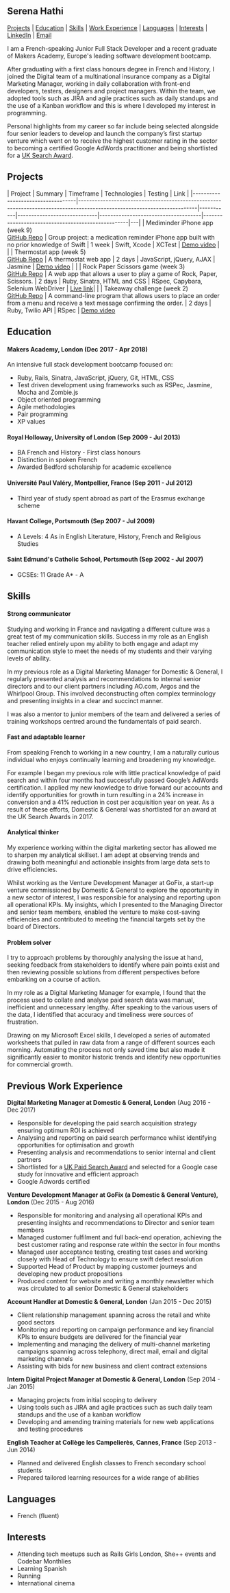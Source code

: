 ## Serena Hathi

[Projects](#projects) | [Education](#education) | [Skills](#skills) | [Work Experience](#work-experience) | [Languages](#languages) | [Interests](#interests) | [LinkedIn](https://www.linkedin.com/in/serenahathi "LinkedIn") | [Email](mailto:hathiserena@gmail.com "Email Me")

I am a French-speaking Junior Full Stack Developer and a recent graduate of Makers Academy, Europe's leading software development bootcamp.

After graduating with a first class honours degree in French and History, I joined the Digital team of a multinational insurance company as a Digital Marketing Manager, working in daily collaboration with front-end developers, testers, designers and project managers. Within the team, we adopted tools such as JIRA and agile practices such as daily standups and the use of a Kanban workflow and this is where I developed my interest in programming.

Personal highlights from my career so far include being selected alongside four senior leaders to develop and launch the company’s first startup venture which went on to receive the highest customer rating in the sector to becoming a certified Google AdWords practitioner and being shortlisted for a [UK Search Award](http://www.searchawards.co.uk/shortlist). 

<a id ="projects"></a>
## Projects

| Project                           | Summary                                                                                                                 | Timeframe | Technologies                | Testing                             | Link                                              |
|-----------------------------------|-------------------------------------------------------------------------------------------------------------------------|-----------|-----------------------------|-------------------------------------|---------------------------------------------------|---|
| Mediminder iPhone app (week 9)<br>[GitHub Repo](https://github.com/serenahathi/mediminder)   | Group project: a medication reminder iPhone app built with no prior knowledge of Swift                                  | 1 week    | Swift, Xcode                | XCTest                              | [Demo video](https://vimeo.com/262593550)        |   |
| Thermostat app (week 5)<br>[GitHub Repo](https://github.com/serenahathi/thermostat-javascript)           | A thermostat web app                                                                                                    | 2 days    | JavaScript, jQuery, AJAX   | Jasmine                             | [Demo video](https://vimeo.com/262597574)                                                 |   |
| Rock Paper Scissors game (week 3)<br>[GitHub Repo](https://github.com/serenahathi/rps-challenge) | A web app that allows a user to play a game of Rock, Paper, Scissors.                                     | 2 days    | Ruby, Sinatra, HTML and CSS | RSpec, Capybara, Selenium WebDriver | [Live link](https://rock-paper-scissors-makers.herokuapp.com)|   |
| Takeaway challenge (week 2)<br>[GitHub Repo](https://github.com/serenahathi/takeaway-challenge)       | A command-line program that allows users to place an order from a menu and receive a text message confirming the order. | 2 days    | Ruby, Twilio API            | RSpec                               | [Demo video]()   

<a id ="education"></a>
## Education

#### Makers Academy, London (Dec 2017 - Apr 2018)
An intensive full stack development bootcamp focused on:

- Ruby, Rails, Sinatra, JavaScript, jQuery, Git, HTML, CSS
- Test driven development using frameworks such as RSPec, Jasmine, Mocha and Zombie.js
- Object oriented programming
- Agile methodologies
- Pair programming
- XP values
                        
#### Royal Holloway, University of London (Sep 2009 - Jul 2013)

- BA French and History - First class honours
- Distinction in spoken French
- Awarded Bedford scholarship for academic excellence

#### Université Paul Valéry, Montpellier, France (Sep 2011 - Jul 2012)
- Third year of study spent abroad as part of the Erasmus exchange scheme

#### Havant College, Portsmouth (Sep 2007 - Jul 2009)
- A Levels: 4 As in English Literature, History, French and Religious Studies

#### Saint Edmund's Catholic School, Portsmouth (Sep 2002 - Jul 2007)
- GCSEs: 11 Grade A* - A

<a id ="skills"></a>
## Skills

#### Strong communicator

Studying and working in France and navigating a different culture was a great test of my communication skills. Success in my role as an English teacher relied entirely upon my ability to both engage and adapt my communication style to meet the needs of my students and their varying levels of ability. 

In my previous role as a Digital Marketing Manager for Domestic & General, I regularly presented analysis and recommendations to internal senior directors and to our client partners including AO.com, Argos and the Whirlpool Group. This involved deconstructing often complex terminology and presenting insights in a clear and succinct manner.

I was also a mentor to junior members of the team and delivered a series of training workshops centred around the fundamentals of paid search. 


#### Fast and adaptable learner

From speaking French to working in a new country, I am a naturally curious individual who enjoys continually learning and broadening my knowledge.

For example I began my previous role with little practical knowledge of paid search and within four months had successfully passed Google’s AdWords certification. I applied my new knowledge to drive forward our accounts and identify opportunities for growth in turn resulting in a 24% increase in conversion and a 41% reduction in cost per acquisition year on year. As a result of these efforts, Domestic & General was shortlisted for an award at the UK Search Awards in 2017. 


#### Analytical thinker

My experience working within the digital marketing sector has allowed me to sharpen my analytical skillset. I am adept at observing trends and drawing both meaningful and actionable insights from large data sets to drive efficiencies. 

Whilst working as the Venture Development Manager at GoFix, a start-up venture commissioned by Domestic & General to explore the opportunity in a new sector of interest, I was responsible for analysing and reporting upon all operational KPIs. My insights, which I presented to the Managing Director and senior team members, enabled the venture to make cost-saving efficiencies and contributed to meeting the financial targets set by the board of Directors.  


#### Problem solver

I try to approach problems by thoroughly analysing the issue at hand, seeking feedback from stakeholders to identify where pain points exist and then reviewing possible solutions from different perspectives before embarking on a course of action.

In my role as a Digital Marketing Manager for example, I found that the process used to collate and analyse paid search data was manual, inefficient and unnecessary lengthy. After speaking to the various users of the data, I identified that accuracy and timeliness were sources of frustration.

Drawing on my Microsoft Excel skills, I developed a series of automated worksheets that pulled in raw data from a range of different sources each morning.  Automating the process not only saved time but also made it significantly easier to monitor historic trends and identify new opportunities for commercial growth. 



<a id ="work-experience"></a>
## Previous Work Experience

**Digital Marketing Manager at Domestic & General, London** (Aug 2016 - Dec 2017)

* Responsible for developing the paid search acquisition strategy ensuring optimum ROI is achieved
* Analysing and reporting on paid search performance whilst identifying opportunities for optimisation and growth
* Presenting analysis and recommendations to senior internal and client partners
* Shortlisted for a [UK Paid Search Award](http://www.searchawards.co.uk/shortlist) and selected for a Google case study for innovative and efficient approach
* Google Adwords certified


**Venture Development Manager at GoFix (a Domestic & General Venture), London** (Dec 2015 - Aug 2016)

* Responsible for monitoring and analysing all operational KPIs and presenting insights and recommendations to Director and senior team members
* Managed customer fulfilment and full back-end operation, achieving the best customer rating and response rate within the sector in four months
* Managed user acceptance testing, creating test cases and working closely with Head of Technology to ensure swift defect resolution
* Supported Head of Product by mapping customer journeys and developing new product propositions
* Produced content for website and writing a monthly newsletter which was circulated to all senior Domestic & General stakeholders

**Account Handler at Domestic & General, London** (Jan 2015 - Dec 2015) 

* Client relationship management spanning across the retail and white good sectors
* Monitoring and reporting on campaign performance and key financial KPIs to ensure budgets are delivered for the financial year
* Implementing and managing the delivery of multi-channel marketing campaigns spanning across telephony, direct mail, email and digital marketing channels
* Assisting with bids for new business and client contract extensions

**Intern Digital Project Manager at Domestic & General, London** (Sep 2014 - Jan 2015)   

* Managing projects from initial scoping to delivery
* Using tools such as JIRA and agile practices such as such daily team standups and the use of a kanban workflow
* Developing and amending training materials for new web applications and testing procedures

**English Teacher at Collège les Campelierès, Cannes, France** (Sep 2013 - Jun 2014)

* Planned and delivered English classes to French secondary school students
* Prepared tailored learning resources for a wide range of abilities

<a id ="languages"></a>
## Languages
- French (fluent)

<a id ="interests"></a>
## Interests
- Attending tech meetups such as Rails Girls London, She++ events and Codebar Monthlies
- Learning Spanish
- Running
- International cinema